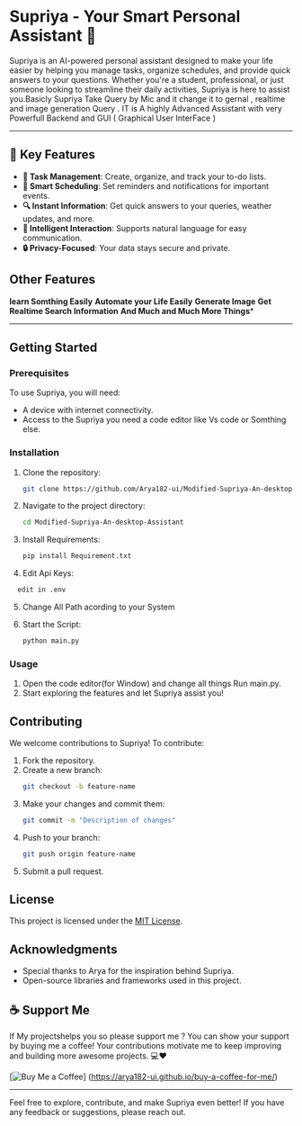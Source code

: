 # Supriya - Your Smart Personal Assistant 🚀

Supriya is an AI-powered personal assistant designed to make your life easier by helping you manage tasks, organize schedules, and provide quick answers to your questions. Whether you're a student, professional, or just someone looking to streamline their daily activities, Supriya is here to assist you.Basicly Supriya Take Query by Mic and it change it to gernal , realtime and image generation Query . IT is A highly Advanced Assistant with very Powerfull Backend and GUI ( Graphical User InterFace ) 

---

## 🌟 Key Features

- **📝 Task Management**: Create, organize, and track your to-do lists.
- **📅 Smart Scheduling**: Set reminders and notifications for important events.
- **🔍 Instant Information**: Get quick answers to your queries, weather updates, and more.
- **🤖 Intelligent Interaction**: Supports natural language for easy communication.
- **🔒 Privacy-Focused**: Your data stays secure and private.

## Other Features 
**learn Somthing Easily**
**Automate your Life Easily**
**Generate Image**
**Get Realtime Search Information**
**And Much and Much More Things***

---

## Getting Started

### Prerequisites

To use Supriya, you will need:
- A device with internet connectivity.
- Access to the Supriya you need a code editor like Vs code or Somthing else.

### Installation

1. Clone the repository:
   ```bash
   git clone https://github.com/Arya182-ui/Modified-Supriya-An-desktop-Assistant.git
   ```
2. Navigate to the project directory:
   ```bash
   cd Modified-Supriya-An-desktop-Assistant
   ```
3. Install Requirements:
   ```bash
   pip install Requirement.txt
   ```

4. Edit Api Keys:
 ```bash
   edit in .env
   ```
5. Change All Path acording to your System
        
6. Start the Script:
   ```bash
   python main.py
   ```

### Usage

1. Open the code editor(for Window) and change all things Run main.py.
2. Start exploring the features and let Supriya assist you!

## Contributing

We welcome contributions to Supriya! To contribute:

1. Fork the repository.
2. Create a new branch:
   ```bash
   git checkout -b feature-name
   ```
3. Make your changes and commit them:
   ```bash
   git commit -m "Description of changes"
   ```
4. Push to your branch:
   ```bash
   git push origin feature-name
   ```
5. Submit a pull request.

## License

This project is licensed under the [MIT License](LICENSE).

## Acknowledgments

- Special thanks to Arya for the inspiration behind Supriya.
- Open-source libraries and frameworks used in this project.

## ☕ Support Me

If My projectshelps you  so please support me ? You can show your support by buying me a coffee! Your contributions motivate me to keep improving and building more awesome projects. 💻❤  

[![Buy Me a Coffee](https://www.buymeacoffee.com/assets/img/custom_images/orange_img.png)] (https://arya182-ui.github.io/buy-a-coffee-for-me/)

---

Feel free to explore, contribute, and make Supriya even better! If you have any feedback or suggestions, please reach out.
